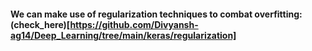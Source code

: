 #### We can make use of regularization techniques to combat overfitting: (check_here)[https://github.com/Divyansh-ag14/Deep_Learning/tree/main/keras/regularization]
